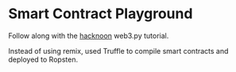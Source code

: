 # Smart Contract Playground

Follow along with the [hacknoon](https://hackernoon.com/ethereum-smart-contracts-in-python-a-comprehensive-ish-guide-771b03990988) web3.py tutorial.

Instead of using remix, used Truffle to compile smart contracts and deployed to Ropsten.